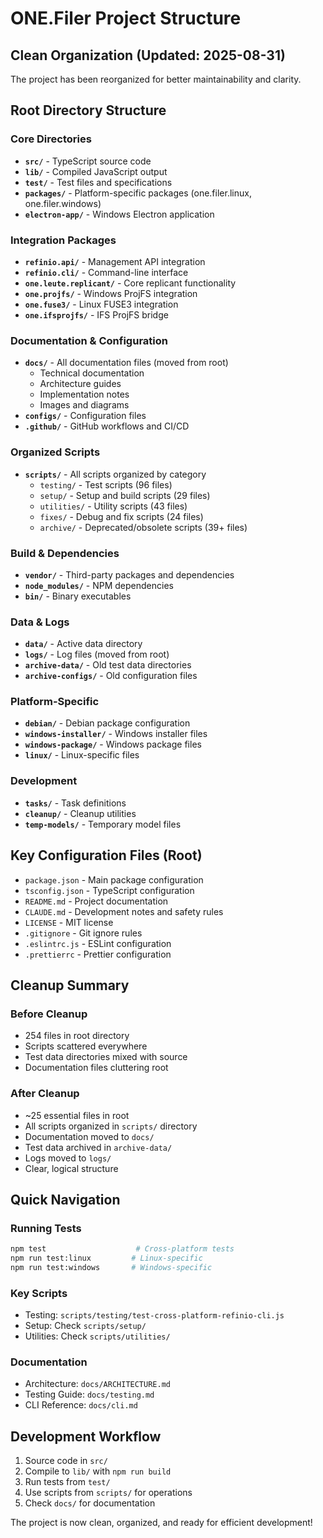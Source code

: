 # ONE.Filer Project Structure

## Clean Organization (Updated: 2025-08-31)

The project has been reorganized for better maintainability and clarity.

## Root Directory Structure

### Core Directories
- **`src/`** - TypeScript source code
- **`lib/`** - Compiled JavaScript output
- **`test/`** - Test files and specifications
- **`packages/`** - Platform-specific packages (one.filer.linux, one.filer.windows)
- **`electron-app/`** - Windows Electron application

### Integration Packages
- **`refinio.api/`** - Management API integration
- **`refinio.cli/`** - Command-line interface
- **`one.leute.replicant/`** - Core replicant functionality
- **`one.projfs/`** - Windows ProjFS integration
- **`one.fuse3/`** - Linux FUSE3 integration
- **`one.ifsprojfs/`** - IFS ProjFS bridge

### Documentation & Configuration
- **`docs/`** - All documentation files (moved from root)
  - Technical documentation
  - Architecture guides
  - Implementation notes
  - Images and diagrams
- **`configs/`** - Configuration files
- **`.github/`** - GitHub workflows and CI/CD

### Organized Scripts
- **`scripts/`** - All scripts organized by category
  - `testing/` - Test scripts (96 files)
  - `setup/` - Setup and build scripts (29 files)
  - `utilities/` - Utility scripts (43 files)
  - `fixes/` - Debug and fix scripts (24 files)
  - `archive/` - Deprecated/obsolete scripts (39+ files)

### Build & Dependencies
- **`vendor/`** - Third-party packages and dependencies
- **`node_modules/`** - NPM dependencies
- **`bin/`** - Binary executables

### Data & Logs
- **`data/`** - Active data directory
- **`logs/`** - Log files (moved from root)
- **`archive-data/`** - Old test data directories
- **`archive-configs/`** - Old configuration files

### Platform-Specific
- **`debian/`** - Debian package configuration
- **`windows-installer/`** - Windows installer files
- **`windows-package/`** - Windows package files
- **`linux/`** - Linux-specific files

### Development
- **`tasks/`** - Task definitions
- **`cleanup/`** - Cleanup utilities
- **`temp-models/`** - Temporary model files

## Key Configuration Files (Root)
- `package.json` - Main package configuration
- `tsconfig.json` - TypeScript configuration
- `README.md` - Project documentation
- `CLAUDE.md` - Development notes and safety rules
- `LICENSE` - MIT license
- `.gitignore` - Git ignore rules
- `.eslintrc.js` - ESLint configuration
- `.prettierrc` - Prettier configuration

## Cleanup Summary

### Before Cleanup
- 254 files in root directory
- Scripts scattered everywhere
- Test data directories mixed with source
- Documentation files cluttering root

### After Cleanup
- ~25 essential files in root
- All scripts organized in `scripts/` directory
- Documentation moved to `docs/`
- Test data archived in `archive-data/`
- Logs moved to `logs/`
- Clear, logical structure

## Quick Navigation

### Running Tests
```bash
npm test                    # Cross-platform tests
npm run test:linux         # Linux-specific
npm run test:windows       # Windows-specific
```

### Key Scripts
- Testing: `scripts/testing/test-cross-platform-refinio-cli.js`
- Setup: Check `scripts/setup/`
- Utilities: Check `scripts/utilities/`

### Documentation
- Architecture: `docs/ARCHITECTURE.md`
- Testing Guide: `docs/testing.md`
- CLI Reference: `docs/cli.md`

## Development Workflow

1. Source code in `src/`
2. Compile to `lib/` with `npm run build`
3. Run tests from `test/`
4. Use scripts from `scripts/` for operations
5. Check `docs/` for documentation

The project is now clean, organized, and ready for efficient development!